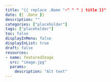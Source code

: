 ```yaml
---
title: "{{ replace .Name "-" " " | title }}"
date: {{ .Date }}
description: ""
categories: ["placeholder"]
tags: ["placeholder"]
toc: false
displayInMenu: false
displayInList: true
draft: false
resources:
- name: featuredImage
  src: "image.jpg"
  params:
    description: "Alt text"
---
```


